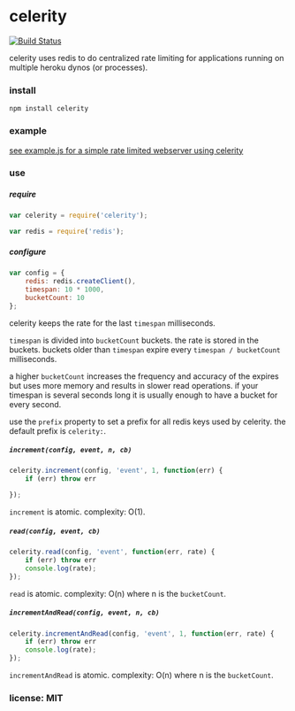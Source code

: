 # celerity

[![Build Status](https://travis-ci.org/snd/celerity.png)](https://travis-ci.org/snd/celerity)

celerity uses redis to do centralized rate limiting for applications running
on multiple heroku dynos (or processes).

### install

```
npm install celerity
```

### example

[see example.js for a simple rate limited webserver using celerity](example.js)

### use

##### require

```javascript
var celerity = require('celerity');

var redis = require('redis');
```

##### configure

```javascript
var config = {
    redis: redis.createClient(),
    timespan: 10 * 1000,
    bucketCount: 10
};
```

celerity keeps the rate for the last `timespan` milliseconds.

`timespan` is divided into `bucketCount` buckets.
the rate is stored in the buckets.
buckets older than `timespan` expire every `timespan / bucketCount` milliseconds.

a higher `bucketCount` increases the frequency and accuracy of the expires
but uses more memory and results in slower read operations.
if your timespan is several seconds long it is usually enough to have
a bucket for every second.

use the `prefix` property to set a prefix for all redis keys used by celerity.
the default prefix is `celerity:`.

##### `increment(config, event, n, cb)`

```javascript
celerity.increment(config, 'event', 1, function(err) {
    if (err) throw err

});
```

`increment` is atomic. complexity: O(1).

##### `read(config, event, cb)`

```javascript
celerity.read(config, 'event', function(err, rate) {
    if (err) throw err
    console.log(rate);
});
```

`read` is atomic. complexity: O(n) where n is the `bucketCount`.

##### `incrementAndRead(config, event, n, cb)`

```javascript
celerity.incrementAndRead(config, 'event', 1, function(err, rate) {
    if (err) throw err
    console.log(rate);
});
```

`incrementAndRead` is atomic. complexity: O(n) where n is the `bucketCount`.

### license: MIT
